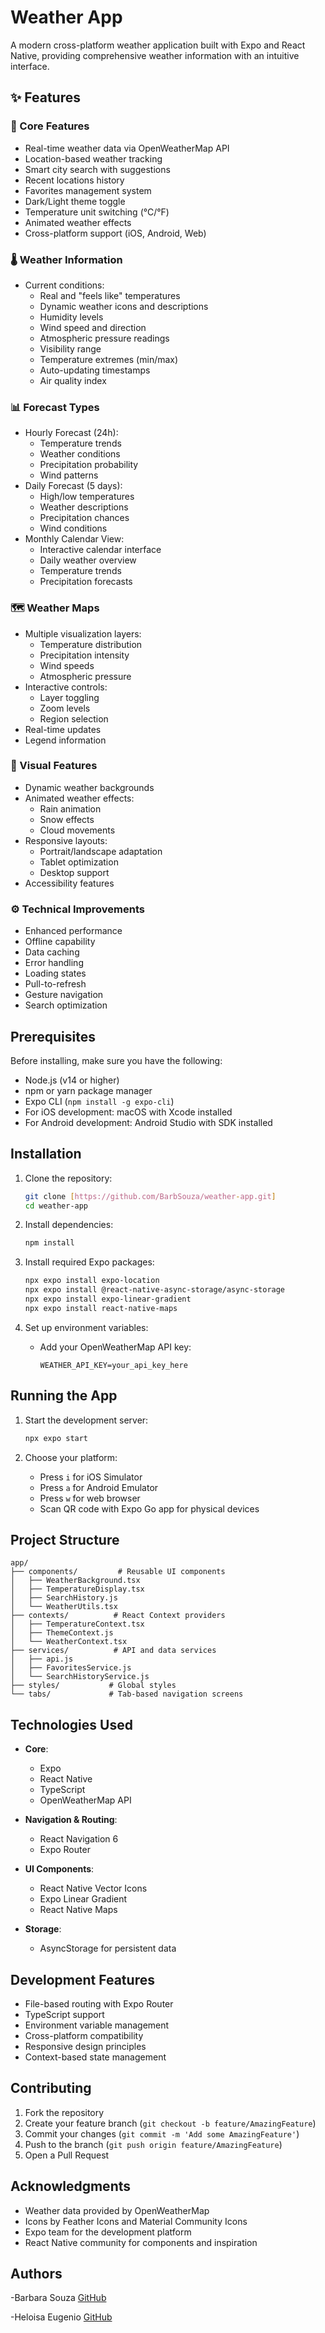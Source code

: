 # Weather App

A modern cross-platform weather application built with Expo and React Native, providing comprehensive weather information with an intuitive interface.

## ✨ Features

### 🎯 Core Features
- Real-time weather data via OpenWeatherMap API
- Location-based weather tracking
- Smart city search with suggestions
- Recent locations history
- Favorites management system
- Dark/Light theme toggle
- Temperature unit switching (°C/°F)
- Animated weather effects
- Cross-platform support (iOS, Android, Web)

### 🌡️ Weather Information
- Current conditions:
  - Real and "feels like" temperatures
  - Dynamic weather icons and descriptions
  - Humidity levels
  - Wind speed and direction
  - Atmospheric pressure readings
  - Visibility range
  - Temperature extremes (min/max)
  - Auto-updating timestamps
  - Air quality index

### 📊 Forecast Types
- Hourly Forecast (24h):
  - Temperature trends
  - Weather conditions
  - Precipitation probability
  - Wind patterns
- Daily Forecast (5 days):
  - High/low temperatures
  - Weather descriptions
  - Precipitation chances
  - Wind conditions
- Monthly Calendar View:
  - Interactive calendar interface
  - Daily weather overview
  - Temperature trends
  - Precipitation forecasts

### 🗺️ Weather Maps
- Multiple visualization layers:
  - Temperature distribution
  - Precipitation intensity
  - Wind speeds
  - Atmospheric pressure
- Interactive controls:
  - Layer toggling
  - Zoom levels
  - Region selection
- Real-time updates
- Legend information

### 🎨 Visual Features
- Dynamic weather backgrounds
- Animated weather effects:
  - Rain animation
  - Snow effects
  - Cloud movements
- Responsive layouts:
  - Portrait/landscape adaptation
  - Tablet optimization
  - Desktop support
- Accessibility features

### ⚙️ Technical Improvements
- Enhanced performance
- Offline capability
- Data caching
- Error handling
- Loading states
- Pull-to-refresh
- Gesture navigation
- Search optimization

## Prerequisites

Before installing, make sure you have the following:
- Node.js (v14 or higher)
- npm or yarn package manager
- Expo CLI (`npm install -g expo-cli`)
- For iOS development: macOS with Xcode installed
- For Android development: Android Studio with SDK installed

## Installation

1. Clone the repository:
   ```bash
   git clone [https://github.com/BarbSouza/weather-app.git]
   cd weather-app
   ```

2. Install dependencies:
   ```bash
   npm install
   ```

3. Install required Expo packages:
   ```bash
   npx expo install expo-location
   npx expo install @react-native-async-storage/async-storage
   npx expo install expo-linear-gradient
   npx expo install react-native-maps
   ```

4. Set up environment variables:
   - Add your OpenWeatherMap API key:
     ```
     WEATHER_API_KEY=your_api_key_here
     ```

## Running the App

1. Start the development server:
   ```bash
   npx expo start
   ```

2. Choose your platform:
   - Press `i` for iOS Simulator
   - Press `a` for Android Emulator
   - Press `w` for web browser
   - Scan QR code with Expo Go app for physical devices

## Project Structure

```
app/
├── components/         # Reusable UI components
│   ├── WeatherBackground.tsx
│   ├── TemperatureDisplay.tsx
│   ├── SearchHistory.js
│   └── WeatherUtils.tsx
├── contexts/          # React Context providers
│   ├── TemperatureContext.tsx
│   ├── ThemeContext.js
│   └── WeatherContext.tsx
├── services/          # API and data services
│   ├── api.js
│   ├── FavoritesService.js
│   └── SearchHistoryService.js
├── styles/           # Global styles
└── tabs/             # Tab-based navigation screens
```

## Technologies Used

- **Core**:
  - Expo
  - React Native
  - TypeScript
  - OpenWeatherMap API

- **Navigation & Routing**:
  - React Navigation 6
  - Expo Router

- **UI Components**:
  - React Native Vector Icons
  - Expo Linear Gradient
  - React Native Maps

- **Storage**:
  - AsyncStorage for persistent data

## Development Features

- File-based routing with Expo Router
- TypeScript support
- Environment variable management
- Cross-platform compatibility
- Responsive design principles
- Context-based state management

## Contributing

1. Fork the repository
2. Create your feature branch (`git checkout -b feature/AmazingFeature`)
3. Commit your changes (`git commit -m 'Add some AmazingFeature'`)
4. Push to the branch (`git push origin feature/AmazingFeature`)
5. Open a Pull Request

## Acknowledgments

- Weather data provided by OpenWeatherMap
- Icons by Feather Icons and Material Community Icons
- Expo team for the development platform
- React Native community for components and inspiration


## Authors

-Barbara Souza
[GitHub](https://github.com/BarbSouza)

-Heloisa Eugenio
[GitHub](https://github.com/Heloeugenio)